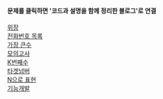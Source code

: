 <h4>문제를 클릭하면 '코드과 설명을 함께 정리한 블로그'로 연결</h4>


[위장
](https://blog.naver.com/PostView.naver?blogId=nybi123&logNo=222683108544&categoryNo=28&parentCategoryNo=0&viewDate=&currentPage=1&postListTopCurrentPage=&from=postList)
</br>[전화번호 목록
](https://blog.naver.com/PostView.naver?blogId=nybi123&logNo=222680066722&categoryNo=28&parentCategoryNo=0&viewDate=&currentPage=1&postListTopCurrentPage=&from=postList)
</br>[가장 큰수
](https://blog.naver.com/PostView.naver?blogId=nybi123&logNo=222672786511&categoryNo=28&parentCategoryNo=0&viewDate=&currentPage=1&postListTopCurrentPage=&from=postList)
</br>[모의고사
](https://blog.naver.com/PostView.naver?blogId=nybi123&logNo=222671003893&categoryNo=28&parentCategoryNo=0&viewDate=&currentPage=1&postListTopCurrentPage=&from=postList)
</br>[K번째수
](https://blog.naver.com/PostView.naver?blogId=nybi123&logNo=222670095410&categoryNo=28&parentCategoryNo=0&viewDate=&currentPage=1&postListTopCurrentPage=&from=postList)
</br>[타겟넘버](https://blog.naver.com/nybi123/222795547764)</br>
[N으로 표현](https://blog.naver.com/nybi123/222817233226)</br>
[기능개발](https://blog.naver.com/nybi123/222820483479)
